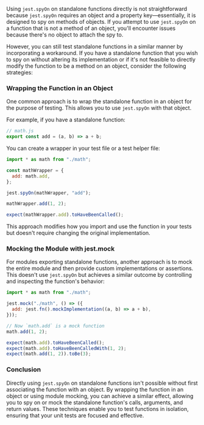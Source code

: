 Using `jest.spyOn` on standalone functions directly is not straightforward because `jest.spyOn` requires an object and a property key—essentially, it is designed to spy on methods of objects. If you attempt to use `jest.spyOn` on a function that is not a method of an object, you'll encounter issues because there's no object to attach the spy to.

However, you can still test standalone functions in a similar manner by incorporating a workaround. If you have a standalone function that you wish to spy on without altering its implementation or if it's not feasible to directly modify the function to be a method on an object, consider the following strategies:

### Wrapping the Function in an Object

One common approach is to wrap the standalone function in an object for the purpose of testing. This allows you to use `jest.spyOn` with that object.

For example, if you have a standalone function:

```javascript
// math.js
export const add = (a, b) => a + b;
```

You can create a wrapper in your test file or a test helper file:

```javascript
import * as math from "./math";

const mathWrapper = {
  add: math.add,
};

jest.spyOn(mathWrapper, "add");

mathWrapper.add(1, 2);

expect(mathWrapper.add).toHaveBeenCalled();
```

This approach modifies how you import and use the function in your tests but doesn't require changing the original implementation.

### Mocking the Module with jest.mock

For modules exporting standalone functions, another approach is to mock the entire module and then provide custom implementations or assertions. This doesn't use `jest.spyOn` but achieves a similar outcome by controlling and inspecting the function's behavior:

```javascript
import * as math from "./math";

jest.mock("./math", () => ({
  add: jest.fn().mockImplementation((a, b) => a + b),
}));

// Now `math.add` is a mock function
math.add(1, 2);

expect(math.add).toHaveBeenCalled();
expect(math.add).toHaveBeenCalledWith(1, 2);
expect(math.add(1, 2)).toBe(3);
```

### Conclusion

Directly using `jest.spyOn` on standalone functions isn't possible without first associating the function with an object. By wrapping the function in an object or using module mocking, you can achieve a similar effect, allowing you to spy on or mock the standalone function's calls, arguments, and return values. These techniques enable you to test functions in isolation, ensuring that your unit tests are focused and effective.
